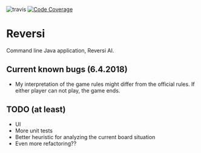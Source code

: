 ![travis](https://travis-ci.org/ValheKouneli/Reversi.svg?branch=master)
[![Code Coverage](https://img.shields.io/codecov/c/github/ValheKouneli/Reversi/master.svg)](https://codecov.io/github/ValheKouneli/Reversi/)

Reversi
=======

Command line Java application, Reversi AI.

## Current known bugs (6.4.2018)

* My interpretation of the game rules might differ from the official rules. If either player can not play, the game ends.

## TODO (at least)

* UI
* More unit tests
* Better heuristic for analyzing the current board situation
* Even more refactoring??

